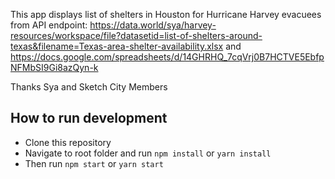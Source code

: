 This app displays list of shelters in Houston for Hurricane Harvey evacuees from API endpoint: https://data.world/sya/harvey-resources/workspace/file?datasetid=list-of-shelters-around-texas&filename=Texas-area-shelter-availability.xlsx and https://docs.google.com/spreadsheets/d/14GHRHQ_7cqVrj0B7HCTVE5EbfpNFMbSI9Gi8azQyn-k

Thanks Sya and Sketch City Members


## How to run development

* Clone this repository
* Navigate to root folder and run ```npm install``` or ```yarn install```
* Then run ```npm start``` or ```yarn start```